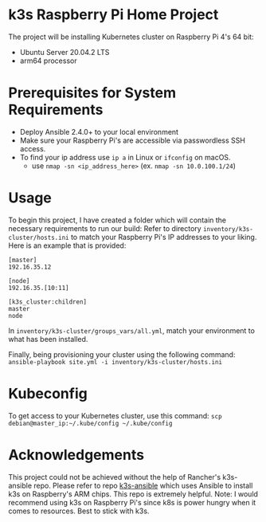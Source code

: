 # k3s Raspberry Pi Home Project
The project will be installing Kubernetes cluster on Raspberry Pi 4's 64 bit:
- Ubuntu Server 20.04.2 LTS
- arm64 processor

# Prerequisites for System Requirements
- Deploy Ansible 2.4.0+ to your local environment
- Make sure your Raspberry Pi's are accessible via passwordless SSH access.
- To find your ip address use `ip a` in Linux or `ifconfig` on macOS.
  - use `nmap -sn <ip_address_here>` (ex. `nmap -sn 10.0.100.1/24`)

# Usage
To begin this project, I have created a folder which will contain the necessary requirements to run our build:
Refer to directory `inventory/k3s-cluster/hosts.ini` to match your Raspberry Pi's IP addresses to your liking. Here is an example that is provided:

```
[master]
192.16.35.12

[node]
192.16.35.[10:11]

[k3s_cluster:children]
master
node
```

In `inventory/k3s-cluster/groups_vars/all.yml`, match your environment to what has been installed.

Finally, being provisioning your cluster using the following command:
`ansible-playbook site.yml -i inventory/k3s-cluster/hosts.ini`

# Kubeconfig
To get access to your Kubernetes cluster, use this command:
`scp debian@master_ip:~/.kube/config ~/.kube/config`

# Acknowledgements
This project could not be achieved without the help of Rancher's k3s-ansible repo. Please refer to repo [k3s-ansible](https://github.com/k3s-io/k3s-ansible) which uses Ansible to install k3s on Raspberry's ARM chips. This repo is extremely helpful. Note: I would recommend using k3s on Raspberry Pi's since k8s is power hungry when it comes to resources. Best to stick with k3s.